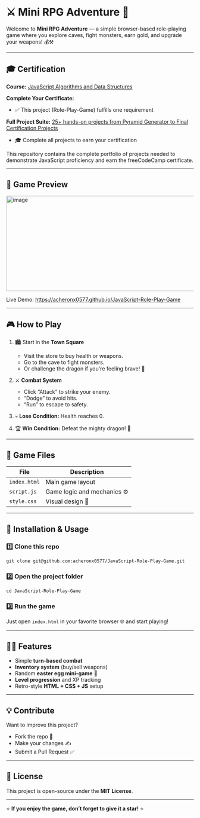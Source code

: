 # ⚔️ Mini RPG Adventure 🐉

Welcome to **Mini RPG Adventure** — a simple browser-based role-playing game where you explore caves, fight monsters, earn gold, and upgrade your weapons! 💰⚒️

---

## 🎓 Certification

**Course:** [JavaScript Algorithms and Data Structures](https://www.freecodecamp.org/learn/javascript-algorithms-and-data-structures-v8)

**Complete Your Certificate:**
- ✅ This project (Role-Play-Game) fulfills one requirement

**Full Project Suite:** [25+ hands-on projects from Pyramid Generator to Final Certification Projects](https://github.com/acheronx0577/JavaScript-Algorithms-and-data-structures/tree/main)
- 🎓 Complete all projects to earn your certification

This repository contains the complete portfolio of projects needed to demonstrate JavaScript proficiency and earn the freeCodeCamp certificate.

---

## 📸 Game Preview

<img width="897" height="255" alt="image" src="https://github.com/user-attachments/assets/136186fd-edfc-4a24-bff6-a49ea5c38a83" />

Live Demo: https://acheronx0577.github.io/JavaScript-Role-Play-Game

---

## 🎮 How to Play

1. 🏙️ Start in the **Town Square**  
   - Visit the store to buy health or weapons.  
   - Go to the cave to fight monsters.  
   - Or challenge the dragon if you're feeling brave! 🐲  

2. ⚔️ **Combat System**
   - Click “Attack” to strike your enemy.  
   - “Dodge” to avoid hits.  
   - “Run” to escape to safety.  

3. 💀 **Lose Condition:** Health reaches 0.  
4. 🏆 **Win Condition:** Defeat the mighty dragon! 🎉  

---

## 🧩 Game Files

| File | Description |
|------|--------------|
| `index.html` | Main game layout |
| `script.js` | Game logic and mechanics ⚙️ |
| `style.css` | Visual design 🎨 |

---

## 🧰 Installation & Usage

### 1️⃣ Clone this repo
```
git clone git@github.com:acheronx0577/JavaScript-Role-Play-Game.git
```

### 2️⃣ Open the project folder
```
cd JavaScript-Role-Play-Game
```

### 3️⃣ Run the game
Just open `index.html` in your favorite browser 🌐 and start playing!

---

## 🧙‍♂️ Features

- Simple **turn-based combat**
- **Inventory system** (buy/sell weapons)
- Random **easter egg mini-game** 🎲
- **Level progression** and XP tracking
- Retro-style **HTML + CSS + JS** setup  

---

## 💡 Contribute

Want to improve this project?  
- Fork the repo 🍴  
- Make your changes ✍️  
- Submit a Pull Request ✅  

---

## 📜 License

This project is open-source under the **MIT License**.

---

⭐ **If you enjoy the game, don’t forget to give it a star!** ⭐
